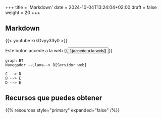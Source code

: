 +++
title = 'Markdown'
date = 2024-10-04T13:24:04+02:00
draft = false
weight = 20
+++

## Markdown

{{< youtube krkOvyy33y0 >}}

Este boton accede a la web {{<button href="https://php.net/" >}}accede a la web{{</button>}}

```mermaid
graph BT
Navegador --Llama--> B[Servidor web]

C --> D
B --> E
D --> E
```
## Recursos que puedes obtener
{{% resources style="primary" expanded="false" /%}}

